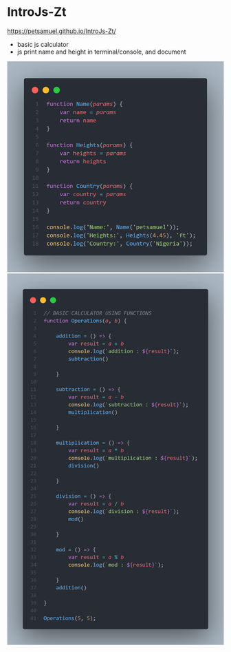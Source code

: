 # IntroJs-Zt

https://petsamuel.github.io/IntroJs-Zt/

- basic js calculator
- js print name and height in terminal/console, and document

![js_function](fJS.png)
![cal_function](cal.png)
